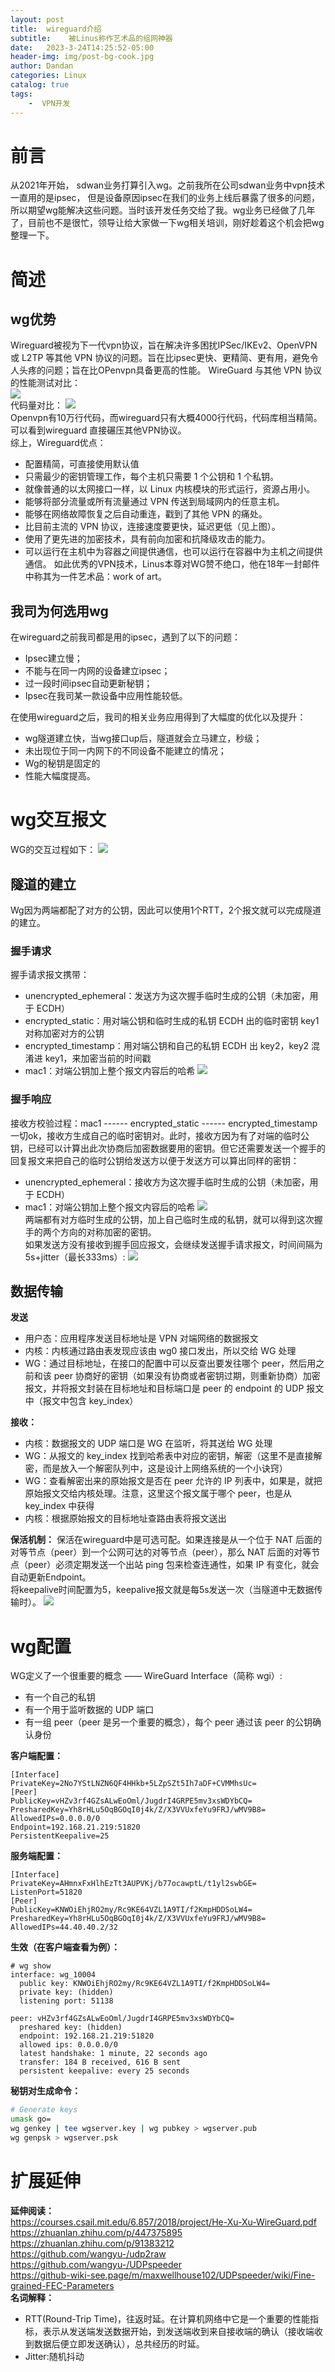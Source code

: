 ```yaml
---
layout: post
title:  wireguard介绍
subtitle:    被Linus称作艺术品的组网神器
date:   2023-3-24T14:25:52-05:00
header-img: img/post-bg-cook.jpg
author: Dandan
categories: Linux
catalog: true
tags:
    -  VPN开发
---
```

# 前言
从2021年开始， sdwan业务打算引入wg。之前我所在公司sdwan业务中vpn技术一直用的是ipsec， 但是设备原因ipsec在我们的业务上线后暴露了很多的问题，所以期望wg能解决这些问题。当时该开发任务交给了我。wg业务已经做了几年了，目前也不是很忙，领导让给大家做一下wg相关培训，刚好趁着这个机会把wg整理一下。

# 简述
## wg优势
Wireguard被视为下一代vpn协议，旨在解决许多困扰IPSec/IKEv2、OpenVPN 或 L2TP 等其他 VPN 协议的问题。旨在比ipsec更快、更精简、更有用，避免令人头疼的问题；旨在比OPenvpn具备更高的性能。
WireGuard 与其他 VPN 协议的性能测试对比：  
![](/img/wg与其他的对比.jpg)  
代码量对比：
![](/img/wg代码量对比.jpg)  
Openvpn有10万行代码，而wireguard只有大概4000行代码，代码库相当精简。可以看到wireguard 直接碾压其他VPN协议。  
综上，Wireguard优点：  
- 配置精简，可直接使用默认值
- 只需最少的密钥管理工作，每个主机只需要 1 个公钥和 1 个私钥。
- 就像普通的以太网接口一样，以 Linux 内核模块的形式运行，资源占用小。
- 能够将部分流量或所有流量通过 VPN 传送到局域网内的任意主机。
- 能够在网络故障恢复之后自动重连，戳到了其他 VPN 的痛处。
- 比目前主流的 VPN 协议，连接速度要更快，延迟更低（见上图）。
- 使用了更先进的加密技术，具有前向加密和抗降级攻击的能力。
- 可以运行在主机中为容器之间提供通信，也可以运行在容器中为主机之间提供通信。
如此优秀的VPN技术，Linus本尊对WG赞不绝口，他在18年一封邮件中称其为一件艺术品：work of art。
## 我司为何选用wg
在wireguard之前我司都是用的ipsec，遇到了以下的问题：
- Ipsec建立慢；
- 不能与在同一内网的设备建立ipsec；
- 过一段时间ipsec自动更新秘钥；
- Ipsec在我司某一款设备中应用性能较低。  

在使用wireguard之后，我司的相关业务应用得到了大幅度的优化以及提升：
- wg隧道建立快，当wg接口up后，隧道就会立马建立，秒级；
- 未出现位于同一内网下的不同设备不能建立的情况；
- Wg的秘钥是固定的
- 性能大幅度提高。

# wg交互报文
WG的交互过程如下：
![](/img/wg交互过程.jpg)  
## 隧道的建立
Wg因为两端都配了对方的公钥，因此可以使用1个RTT，2个报文就可以完成隧道的建立。  
### 握手请求
握手请求报文携带：
- unencrypted_ephemeral：发送方为这次握手临时生成的公钥（未加密，用于 ECDH）
- encrypted_static：用对端公钥和临时生成的私钥 ECDH 出的临时密钥 key1 对称加密对方的公钥
- encrypted_timestamp：用对端公钥和自己的私钥 ECDH 出 key2，key2 混淆进 key1，来加密当前的时间戳
- mac1：对端公钥加上整个报文内容后的哈希
![](/img/wg握手请求报文.jpg)

### 握手响应
接收方校验过程：mac1 ------ encrypted_static  ------  encrypted_timestamp  
一切ok，接收方生成自己的临时密钥对。此时，接收方因为有了对端的临时公钥，已经可以计算出此次协商后加密数据要用的密钥。但它还需要发送一个握手的回复报文来把自己的临时公钥给发送方以便于发送方可以算出同样的密钥：
- unencrypted_ephemeral：接收方为这次握手临时生成的公钥（未加密，用于 ECDH）
- mac1：对端公钥加上整个报文内容后的哈希
![](/img/wg握手响应报文.jpg)  
两端都有对方临时生成的公钥，加上自己临时生成的私钥，就可以得到这次握手的两个方向的对称加密的密钥。  
如果发送方没有接收到握手回应报文，会继续发送握手请求报文，时间间隔为 5s+jitter（最长333ms）:
![](/img/wg握手间隔.jpg)  

## 数据传输
**发送**  
- 用户态：应用程序发送目标地址是 VPN 对端网络的数据报文
- 内核：内核通过路由表发现应该由 wg0 接口发出，所以交给 WG 处理
- WG：通过目标地址，在接口的配置中可以反查出要发往哪个 peer，然后用之前和该 peer 协商好的密钥（如果没有协商或者密钥过期，则重新协商）加密报文，并将报文封装在目标地址和目标端口是 peer 的 endpoint 的 UDP 报文中（报文中包含 key_index）      
  
**接收：**
- 内核：数据报文的 UDP 端口是 WG 在监听，将其送给 WG 处理
- WG：从报文的 key_index 找到哈希表中对应的密钥，解密（这里不是直接解密，而是放入一个解密队列中，这是设计上网络系统的一个小诀窍）
- WG：查看解密出来的原始报文是否在 peer 允许的 IP 列表中，如果是，就把原始报文交给内核处理。注意，这里这个报文属于哪个 peer，也是从 key_index 中获得
- 内核：根据原始报文的目标地址查路由表将报文送出

**保活机制：**
保活在wireguard中是可选可配。如果连接是从一个位于 NAT 后面的对等节点（peer）到一个公网可达的对等节点（peer），那么 NAT 后面的对等节点（peer）必须定期发送一个出站 ping 包来检查连通性，如果 IP 有变化，就会自动更新Endpoint。  
将keepalive时间配置为5，keepalive报文就是每5s发送一次（当隧道中无数据传输时）。
![](/img/wgkpalive间隔.jpg)  

# wg配置
WG定义了一个很重要的概念 —— WireGuard Interface（简称 wgi）:
- 有一个自己的私钥
- 有一个用于监听数据的 UDP 端口
- 有一组 peer（peer 是另一个重要的概念），每个 peer 通过该 peer 的公钥确认身份  

**客户端配置：**
```
[Interface]
PrivateKey=2No7YStLNZN6QF4HHkb+5LZpSZt5Ih7aDF+CVMMhsUc=
[Peer]
PublicKey=vHZv3rf4GZsALwEoOml/JugdrI4GRPE5mv3xsWDYbCQ=
PresharedKey=Yh8rHLu5OqBGOqI0j4k/Z/X3VVUxfeYu9FRJ/wMV9B8=
AllowedIPs=0.0.0.0/0
Endpoint=192.168.21.219:51820
PersistentKeepalive=25
```
**服务端配置：**
```
[Interface]
PrivateKey=AHmnxFxHlhEzTt3AUPVKj/b77ocawptL/t1yl2swbGE=
ListenPort=51820
[Peer]
PublicKey=KNWOiEhjRO2my/Rc9KE64VZL1A9TI/f2KmpHDDSoLW4=
PresharedKey=Yh8rHLu5OqBGOqI0j4k/Z/X3VVUxfeYu9FRJ/wMV9B8=
AllowedIPs=44.40.40.2/32
```
**生效（在客户端查看为例）：**
```
# wg show
interface: wg_10004
  public key: KNWOiEhjRO2my/Rc9KE64VZL1A9TI/f2KmpHDDSoLW4=
  private key: (hidden)
  listening port: 51138

peer: vHZv3rf4GZsALwEoOml/JugdrI4GRPE5mv3xsWDYbCQ=
  preshared key: (hidden)
  endpoint: 192.168.21.219:51820
  allowed ips: 0.0.0.0/0
  latest handshake: 1 minute, 22 seconds ago
  transfer: 184 B received, 616 B sent
  persistent keepalive: every 25 seconds
```
**秘钥对生成命令：**
```bash
# Generate keys
umask go=
wg genkey | tee wgserver.key | wg pubkey > wgserver.pub
wg genpsk > wgserver.psk
```

# 扩展延伸

**延伸阅读：**  
https://courses.csail.mit.edu/6.857/2018/project/He-Xu-Xu-WireGuard.pdf  
https://zhuanlan.zhihu.com/p/447375895  
https://zhuanlan.zhihu.com/p/91383212  
https://github.com/wangyu-/udp2raw  
https://github.com/wangyu-/UDPspeeder  
https://github-wiki-see.page/m/maxwellhouse102/UDPspeeder/wiki/Fine-grained-FEC-Parameters  
**名词解释：**
- RTT(Round-Trip Time)，往返时延。在计算机网络中它是一个重要的性能指标，表示从发送端发送数据开始，到发送端收到来自接收端的确认（接收端收到数据后便立即发送确认），总共经历的时延。
- Jitter:随机抖动